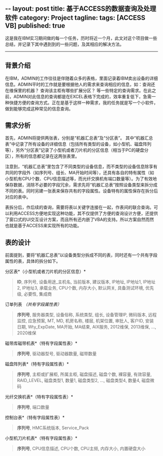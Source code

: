 --
layout: post
title:  基于ACCESS的数据查询及处理软件
category: Project
tagline: 
tags: [ACCESS VB]
published: true
---

这是我在IBM实习期间做的每一个任务，历时将近一个月，此文对这个项目做一些总结，并记录下其中遇到到的一些问题，及其相应的解决方法。

-----------------

背景介绍
------
在IBM，ADMIN的工作往往是伴随着众多的表格，里面记录着IBM卖出设备的详细信息。ADMIN平时的工作就是要根据他人的需求来查询相应的信息，如：查询还在维保里的机器？ 查询该主柜有哪些扩展分区？ 等一些特定的查询需求。在此之前，ADMIN对此信息的查询都是在EXCEL表格下完成的，效率重复低下，急需一种快捷方便的查询方式。正在是基于这样一种需求，我的任务就是写一个小软件，做到能够完成这种常见的信息查询。

需求分析
-----
首先，ADMIN将提供两张表，分别是“机器汇总表”及“分区表”。 其中“机器汇总表”中记录了所有设备的详细信息（包括所有类型的设备，如小型机、磁盘阵列等），另外“分区表”记录了小型机或者刀片机的分区信息（相当于PC的硬盘分区），所有的信息都记录在这两张表里。

注意到，“机器汇总表”里包含了不同类型的设备信息，而不类型的设备信息除享有共同的字段外（如序列号、组长、MA开始时间等），还具有各自的特有属性（如小型机有CPU个数、CPU信息描述等，而光纤交换机有端口数量等）。为了有效地保存数据，消除不必要的字段冗余，需求先将“机器汇总表”按照设备类型来拆分成不同的表。同时另建一张表来保存共有的字段属性。设备特有的属性保存在拆分后对应的表中。

表拆分后，作后续的查询，需要将表以关键字连接在一起，作表间的联合查询。可以利用ACCESS方便地实现这种功能，其不仅提供了方便的查询设计方便，还提供了窗口式的UI交互设计方案，而且所有还内嵌了VBA的支持。所以方案自然而然也就是基于ACCESS来实现所有的功能。

表的设计
---
前面提到，要将“机器汇总表”以设备类型分拆成不同的表，同时还有一个共有字段属性的表，具体的拆分如下。

分区表*（小型机或者刀片机的分区信息）*

> **ID**, 序列号, 设备用途_主机名, 当前版本, 建议版本, IP地址, IP地址1, IP地址2, IP地址3, 承载业务, CPU个数, 内存大小, 默认网关, 具备测试环境, 优先级, 必要性, 集成商

订单列表 *（共有字段属性表）*

> **序列号**, 服务器类型, 设备俗称, 系统类型, 组长, 设备管理IP, 微码版本, 远程监控, 应急预案, MT, MD, 机房名称, 楼层, 机架位置, 审批人, 客户ID, 安装日期, Wty_ExpDate, MA开始, MA结束, AIX服务, 2012维保, 2013维保, ..., 2020维保

磁带库磁带机表*（特有字段属性表）*

> **序列号**, 驱动器型号, 驱动器数量, 磁带数量

磁盘阵列表*（特有字段属性表）*

> **序列号**, 主柜或扩展柜, 所属主柜, 磁盘描述, 磁盘个数, 裸容量, 有效容量, RAID_LEVEL, 磁盘类型1, 数量1, 磁盘类型2, ..., 磁盘类型4, 数量4, 磁盘微码

光纤交换机表*（特有字段属性表）*

> **序列号**, 端口数量

控制台表*（特有字段属性表）*

> **序列号**, HMC系统版本, Service_Pack

小型机刀片机表*（特有字段属性表）*

> **序列号**, CPU信息描述, CPU个数, CPU主频, 内存大小, 内置硬盘大小





